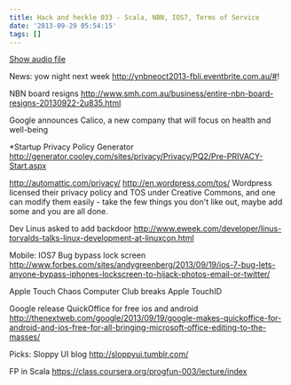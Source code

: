 ```yaml
---
title: Hack and heckle 033 - Scala, NBN, IOS7, Terms of Service
date: '2013-09-29 05:54:15'
tags: []
---
```


<a href="https://drive.google.com/open?id=0B3KFoVQ01nUJcFlqckZIWk13S3M">Show audio file</a>

<!--more-->
News:
yow night next week
http://ynbneoct2013-fbli.eventbrite.com.au/#!

NBN board resigns
http://www.smh.com.au/business/entire-nbn-board-resigns-20130922-2u835.html

Google announces Calico, a new company that will focus on health and well-being

*Startup
Privacy Policy Generator
http://generator.cooley.com/sites/privacy/Privacy/PQ2/Pre-PRIVACY-Start.aspx

http://automattic.com/privacy/
http://en.wordpress.com/tos/
Wordpress licensed their privacy policy and TOS under Creative Commons, and one can modify them easily - take the few things you don't like out, maybe add some and you are all done.

Dev
Linus asked to add backdoor http://www.eweek.com/developer/linus-torvalds-talks-linux-development-at-linuxcon.html

Mobile:
IOS7 Bug bypass lock screen
http://www.forbes.com/sites/andygreenberg/2013/09/19/ios-7-bug-lets-anyone-bypass-iphones-lockscreen-to-hijack-photos-email-or-twitter/

Apple Touch
Chaos Computer Club breaks Apple TouchID 


Google release QuickOffice for free ios and android
http://thenextweb.com/google/2013/09/19/google-makes-quickoffice-for-android-and-ios-free-for-all-bringing-microsoft-office-editing-to-the-masses/

Picks:
Sloppy UI blog
http://sloppyui.tumblr.com/

FP in Scala
https://class.coursera.org/progfun-003/lecture/index

